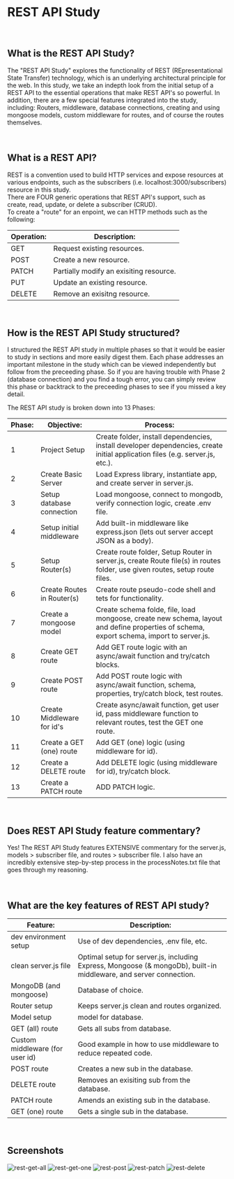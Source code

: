 # REST API Study

<br>

## What is the REST API Study?
The "REST API Study" explores the functionality of REST (REpresentational State Transfer) technology, which is an 
underlying architectural principle for the web.  In this study, we take an indepth look from the initial setup of
a REST API to the essential operations that make REST API's so powerful.  In addition, there are a few special features
integrated into the study, including: Routers, middleware, database connections, creating and using mongoose models, custom
middleware for routes, and of course the routes themselves.

<br>

## What is a REST API?
REST is a convention used to build HTTP services and expose
resources at various endpoints, such as the subscribers (i.e. localhost:3000/subscribers) resource in this study.  
There are FOUR generic operations that REST API's support, such as create, read, update, or delete a subscriber (CRUD).  
To create a "route" for an enpoint, we can HTTP methods such as the following:

| **Operation:**                            | **Description:**                             |
| ---------------------------------------- | ----------------------------------------------|
| GET                      | Request existing resources.       |
| POST                      |  Create a new resource.      |
| PATCH                      |  Partially modify an exisiting resource.      |
| PUT                      |  Update an existing resource.      |
| DELETE                      | Remove an exisitng resource.      |

<br>

## How is the REST API Study structured?
I structured the REST API study in multiple phases so that it would be easier to study in sections and more easily digest them.  Each phase addresses an important milestone in the study which can be viewed independently but follow from the preceeding phase.  So if you are having trouble with Phase 2 (database connection) and you find a tough error, you can simply review this phase or backtrack to the preceeding phases to see if you missed a key detail.

The REST API study is broken down into 13 Phases:

| **Phase:**                            | **Objective:**                             | **Process:**                             |
| ---------------------------------------- | ---------------------------------------------- | ---------------------------------------------- |
|    1   |  Project Setup                     |  Create folder, install dependencies, install developer dependencies, create initial application files (e.g. server.js, etc.).   |
|    2    |   Create Basic Server                |  Load Express library, instantiate app, and create server in server.js.  |
|    3   |   Setup database connection           |  Load mongoose, connect to mongodb, verify connection logic, create .env file.   |
|    4   |   Setup initial middleware           |  Add built-in middleware like express.json (lets out server accept JSON as a body).   |
|    5   |   Setup Router(s)                    |  Create route folder, Setup Router in server.js, create Route file(s) in routes folder, use given routes, setup route files.   |
|    6   |   Create Routes in Router(s)         |  Create route pseudo-code shell and tets for functionality.   |
|    7   |   Create a mongoose model           |  Create schema folde, file, load mongoose, create new schema, layout and define properties of schema, export schema, import to server.js.|
|    8   |   Create GET route                  |  Add GET route logic with an async/await function and try/catch blocks.  |
|    9    |   Create POST route                 |  Add POST route logic with async/await function, schema, properties, try/catch block, test routes.   |
|   10    |   Create Middleware for id's         |  Create async/await function, get user id, pass middleware function to relevant routes, test the GET one route.   |
|   11    |    Create a GET (one) route          |  Add GET (one) logic (using middleware for id).   |
|   12    |   Create a DELETE route             |  Add DELETE logic (using middleware for id), try/catch block.   |
|   13    |   Create a PATCH route              |  ADD PATCH logic.   |

<br>

## Does REST API Study feature commentary?
Yes! The REST API Study features EXTENSIVE commentary for the server.js, models > subscriber file, and routes > subscriber file.  I also have an incredibly extensive step-by-step
process in the processNotes.txt file that goes through my reasoning.

<br>

## What are the key features of REST API study?
| **Feature:**                            | **Description:**                             |
| ---------------------------------------- | ----------------------------------------------|
|  dev environment setup                  |   Use of dev dependencies, .env file, etc.                            |
|  clean server.js file                           |   Optimal setup for server.js, including Express, Mongoose (& mongoDb), built-in middleware, and server connection.      |
|  MongoDB (and mongoose)          |    Database of choice.                          |
|   Router setup                     |  Keeps server.js clean and routes organized.     |
|   Model setup                               |    model for database.                          |
|   GET (all) route                               |   Gets all subs from database.                           |
|   Custom middleware (for user id)                |   Good example in how to use middleware to reduce repeated code.              |
|   POST route                               |     Creates a new sub in the database.                         |
|   DELETE route                               |    Removes an exisiting sub from the database.                          |
|   PATCH route                               |     Amends an existing sub in the database.                         |
|   GET (one) route                               |   Gets a single sub in the database.                           |

<br>

## Screenshots

![rest-get-all](https://user-images.githubusercontent.com/37447586/63206345-89593480-c067-11e9-8f46-e4b0e4f7892f.png)
![rest-get-one](https://user-images.githubusercontent.com/37447586/63206346-89f1cb00-c067-11e9-8b1c-6a254c50f6ba.png)
![rest-post](https://user-images.githubusercontent.com/37447586/63206347-89f1cb00-c067-11e9-9c5b-92a00a2c14c1.png)
![rest-patch](https://user-images.githubusercontent.com/37447586/63206348-89f1cb00-c067-11e9-9a80-0979d1495fd0.png)
![rest-delete](https://user-images.githubusercontent.com/37447586/63206349-89f1cb00-c067-11e9-8b37-407f9eb0bc94.png)



